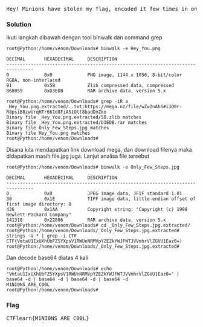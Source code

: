 <h1><b></h1></b>
<pre>
Hey! Minions have stolen my flag, encoded it few times in one cipher, and then hidden it somewhere there: https://mega.nz/file/1UBViYgD#kjKISs9pUB4E-1d79166FeX3TiY5VQcHJ_GrcMbaLhg Can you help me? TIP: Decode the flag until you got a sentence.
</pre>
</b><h3>Solution</h3></b>
<p>Ikuti langkah dibawah dengan tool binwalk dan command grep</p>

```console
root@Python:/home/venom/Downloads# binwalk -e Hey_You.png 

DECIMAL       HEXADECIMAL     DESCRIPTION
--------------------------------------------------------------------------------
0             0x0             PNG image, 1144 x 1056, 8-bit/color RGBA, non-interlaced
91            0x5B            Zlib compressed data, compressed
868059        0xD3EDB         RAR archive data, version 5.x

root@Python:/home/venom/Downloads# grep -iR a
_Hey_You.png.extracted/..txt:https://mega.nz/file/wZw2nAhS#i3Q0r-R8psiB8zwUrqHTr661d8FiAS1Ott8badDnZko
Binary file _Hey_You.png.extracted/5B.zlib matches
Binary file _Hey_You.png.extracted/D3EDB.rar matches
Binary file Only_Few_Steps.jpg matches
Binary file Hey_You.png matches
root@Python:/home/venom/Downloads# 
```
<p>Disana kita mendapatkan link download mega, dan download filenya maka didapatkan masih file.jpg juga. Lanjut analisa file tersebut</p>

```console
root@Python:/home/venom/Downloads# binwalk -e Only_Few_Steps.jpg 

DECIMAL       HEXADECIMAL     DESCRIPTION
--------------------------------------------------------------------------------
0             0x0             JPEG image data, JFIF standard 1.01
30            0x1E            TIFF image data, little-endian offset of first image directory: 8
426           0x1AA           Copyright string: "Copyright (c) 1998 Hewlett-Packard Company"
141318        0x22806         RAR archive data, version 5.x
root@Python:/home/venom/Downloads# cd _Only_Few_Steps.jpg.extracted/
root@Python:/home/venom/Downloads/_Only_Few_Steps.jpg.extracted# strings -a * | grep -i CTF
CTF{VmtaU1IxUXhUbFZSYXpsV1RWUnNRMVpYZEZkYWJFWTJVVmhrVlZGVU1Eaz0=)
root@Python:/home/venom/Downloads/_Only_Few_Steps.jpg.extracted#
```
<p>Dan decode base64 diatas 4 kali</p>

```console
root@Python:/home/venom/Downloads# echo "VmtaU1IxUXhUbFZSYXpsV1RWUnNRMVpYZEZkYWJFWTJVVmhrVlZGVU1Eaz0=" | base64 -d | base64 -d | base64 -d | base64 -d
M1NI0NS_ARE_C00L
root@Python:/home/venom/Downloads# 
```

</b><h3>Flag</h3></b>
<pre>
CTFlearn{M1NI0NS_ARE_C00L}
</pre>
